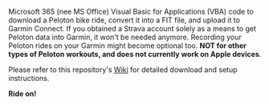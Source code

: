 Microsoft 365 (nee MS Office) Visual Basic for Applications (VBA) code to download a Peloton bike ride, convert it into a FIT file, and upload it to Garmin Connect. If you obtained a Strava account solely as a means to get Peloton data into Garmin, it won't be needed anymore. Recording your Peloton rides on your Garmin might become optional too. **NOT for other types of Peloton workouts, and does not currently work on Apple devices**.

Please refer to this repository's [Wiki](https://github.com/RJHug00/VBA_Peloton-into-Garmin/wiki#introduction) for detailed download and setup instructions.

**Ride on!**
